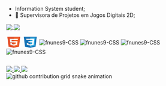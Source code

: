 - Information System student;
- 👔 Supervisora de Projetos em Jogos Digitais 2D;

<div>
    <a href="https://github.com/AndDevI/github-readme-stats">
  <img height=180 align="center" src="https://github-readme-stats.vercel.app/api?username=fnunes9&theme=transparent" />
</a>
<a href="https://github.com/AndDevI/convoychat">
  <img height=180 align="center" src="https://github-readme-stats.vercel.app/api/top-langs?username=fnunes9&layout=compact&langs_count=8&card_width=320&theme=transparent" />
</a>
 </div>

<div style="display: inline_block"><br>
  <img align="center" alt="fnunes9-HTML" height="30" width="40" src="https://raw.githubusercontent.com/devicons/devicon/master/icons/html5/html5-original.svg">
  <img align="center" alt="fnunes9-CSS" height="30" width="40" src="https://raw.githubusercontent.com/devicons/devicon/master/icons/css3/css3-original.svg">
  <img align="center" alt="fnunes9-CSS" height="30" width="40" src="https://cdn.jsdelivr.net/gh/devicons/devicon/icons/java/java-original.svg" />
  <img align="center" alt="fnunes9-CSS" height="30" width="40" src="https://cdn.jsdelivr.net/gh/devicons/devicon/icons/python/python-original.svg" />
  <img align="center" alt="fnunes9-CSS" height="30" width="40" src="https://cdn.jsdelivr.net/gh/devicons/devicon/icons/docker/docker-original.svg" />
  <img align="center" alt="fnunes9-CSS" height="30" width="40" src="https://cdn.jsdelivr.net/gh/devicons/devicon/icons/javascript/javascript-original.svg" />   
</div>

##

<div>
    <a href="nunesadm9@gmail.com"><img src="https://img.shields.io/badge/-Gmail-%23333?style=for-the-badge&logo=gmail&logoColor=white" target="_blank"> </a>
    <a href="https://www.linkedin.com/in/fernanda-nunes-182708158/" target="_blank"><img src="https://img.shields.io/badge/-LinkedIn-%230077B5?style=for-the-badge&logo=linkedin&logoColor=white" target="_blank"> </a>
    <a href="https://api.whatsapp.com/send?phone=5531999557655&text=Oi!" target="_blank"><img src="https://img.shields.io/badge/WhatsApp-25D366?style=for-the-badge&logo=whatsapp&logoColor=white" target="_blank"></a>
<div>

<picture>
  <source media="(prefers-color-scheme: dark)" srcset="https://raw.githubusercontent.com/fnunes9/fnunes9/output/github-contribution-grid-snake-dark.svg">
  <source media="(prefers-color-scheme: light)" srcset="https://raw.githubusercontent.com/fnunes9/fnunes9/output/github-contribution-grid-snake.svg">
  <img alt="github contribution grid snake animation" src="https://raw.githubusercontent.com/fnunes9/fnunes9/output/github-contribution-grid-snake.svg">
</picture>
